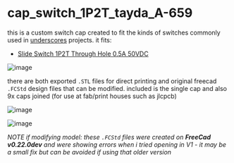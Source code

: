 # cap_switch_1P2T_tayda_A-659

this is a custom switch cap created to fit the kinds of switches commonly used in [underscores](https://underscores.shop) projects. it fits:

- [Slide Switch 1P2T Through Hole 0.5A 50VDC](https://www.taydaelectronics.com/slide-switch-1p2t-through-hole-0-5a-50vdc.html)

![image](https://github.com/user-attachments/assets/d210db27-5371-46bf-9abd-31163ca6509e)


there are both exported `.STL` files for direct printing and original freecad `.FCStd` design files that can be modified. included is the single cap and also 9x caps joined (for use at fab/print houses such as jlcpcb)

![image](https://github.com/user-attachments/assets/bceeca31-a42d-41a4-9ea7-dcbc6e152bba)

![image](https://github.com/user-attachments/assets/22385c85-68ff-49ad-86c2-0ea11db2e8cd)

_NOTE if modifying model: these `.FCStd` files were created on __FreeCad v0.22.0dev__ and were showing errors when i tried opening in V1 - it may be a small fix but can be avoided if using that older version_
